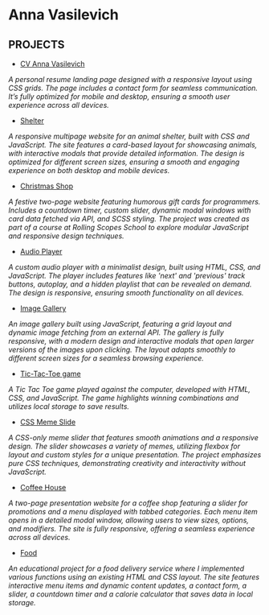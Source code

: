 # Anna Vasilevich

## PROJECTS

* [CV Anna Vasilevich](https://dzichonka.github.io/portfolio/)

*A personal resume landing page designed with a responsive layout using CSS grids. The page includes a contact form for seamless communication. It’s fully optimized for mobile and desktop, ensuring a smooth user experience across all devices.*

* [Shelter](https://rolling-scopes-school.github.io/dzichonka-JSFEPRESCHOOL2024Q2/shelter/)

*A responsive multipage website for an animal shelter, built with CSS and JavaScript. The site features a card-based layout for showcasing animals, with interactive modals that provide detailed information. The design is optimized for different screen sizes, ensuring a smooth and engaging experience on both desktop and mobile devices.*

* [Christmas Shop](https://rolling-scopes-school.github.io/dzichonka-JSFE2024Q4/christmas-shop/)

*A festive two-page website featuring humorous gift cards for programmers. Includes a countdown timer, custom slider, dynamic modal windows with card data fetched via API, and SCSS styling. The project was created as part of a course at Rolling Scopes School to explore modular JavaScript and responsive design techniques.*
  
* [Audio Player](https://dzichonka.github.io/audioplayer/)

*A custom audio player with a minimalist design, built using HTML, CSS, and JavaScript. The player includes features like 'next' and 'previous' track buttons, autoplay, and a hidden playlist that can be revealed on demand. The design is responsive, ensuring smooth functionality on all devices.*

* [Image Gallery](https://dzichonka.github.io/imageGallery/)

*An image gallery built using JavaScript, featuring a grid layout and dynamic image fetching from an external API. The gallery is fully responsive, with a modern design and interactive modals that open larger versions of the images upon clicking. The layout adapts smoothly to different screen sizes for a seamless browsing experience.*

* [Tic-Tac-Toe game](https://dzichonka.github.io/tic-tac-toe/)

*A Tic Tac Toe game played against the computer, developed with HTML, CSS, and JavaScript. The game highlights winning combinations and utilizes local storage to save results.*

* [CSS Meme Slide](https://dzichonka.github.io/cssMemeSlider/cssMemeSlider/)

*A CSS-only meme slider that features smooth animations and a responsive design. The slider showcases a variety of memes, utilizing flexbox for layout and custom styles for a unique presentation. The project emphasizes pure CSS techniques, demonstrating creativity and interactivity without JavaScript.*

* [Coffee House](https://dzichonka.github.io/CoffeeHouse/index.html)
  
*A two-page presentation website for a coffee shop featuring a slider for promotions and a menu displayed with tabbed categories. Each menu item opens in a detailed modal window, allowing users to view sizes, options, and modifiers. The site is fully responsive, offering a seamless experience across all devices.*

<!-- * [Brooklyn Public Library](https://dzichonka.github.io/library/) 

*A landing page for a Brooklyn Public Library that features a carousel slider in the 'About' section and a fade-in/fade-out effect for book cards in 'Favorites.' The site includes user registration and login modals, storing data in localStorage, as well as profile and subscription functionalities.* -->

<!-- * [CV (rs-shool)](https://dzichonka.github.io/rsschool-cv/)

*HTML, CSS* -->

* [Food](https://dzichonka.github.io/Food/#)

*An educational project for a food delivery service where I implemented various functions using an existing HTML and CSS layout. The site features interactive menu items and dynamic content updates, a contact form, a slider, a countdown timer and a calorie calculator that saves data in local storage.*

<!-- * [CV (wayup)](https://luminous-kitten-cb359a.netlify.app/) 

*HTML, CSS* -->

<!-- * [Run Smart](https://lucky-monstera-896089.netlify.app/)

*HTML, CSS, Java Script* -->

<!-- * [Uber](https://superb-cannoli-ae43d1.netlify.app/)

*(HTML, CSS* -->

<!-- * [Word Press](https://soft-madeleine-b3ad0c.netlify.app/)

*HTML, CSS, JS* -->
